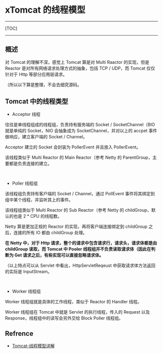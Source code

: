 # xTomcat 的线程模型

---

[TOC]

---

## 概述

对 Tomcat 的理解不深，感觉上 Tomcat 算是对 Multi Raactor 的实现，但是 Reactor 是对所有网络请求处理方式的抽象，包括 TCP / UDP，而 Tomcat 仅仅针对于 Http 等部分应用层请求。

（所以以下算是整理，不会去细究源码。



## Tomcat 中的线程类型

- Acceptor 线程

往往是单线程组成的线程组，负责持有服务端的 Socket / SocketChannel（BIO 就是单纯的 Socket，NIO 会抽象成为 SocketChannel，并对以上的 accpet 事件做响应，建立客户端的 Socket / Channel。

Acceptor 建立的 Socket 会封装为 PollerEvent 并且放入 PollerEvent。

该线程类似于 Multi Reactor 的 Main Reactor（参考 Netty 的 ParentGroup，主要都是负责连接的建立。

<br>

- Poller 线程组

该线程组负责持有客户端的 Socket / Channel，通过 PollEvent 事件将其绑定到组中某个线程，并监听其上的事件。

该线程组类似于 Multi Reactor 的 Sub Reactor（参考 Netty 的 childGroup，默认的也是 2 * CPU 的线程数。

Netty 算是更加正规的 Reactor 的实现，再将客户端连接绑定到 childGroup 之后，连接的所有 IO 都由 childGroup 处理。

**在 Netty 中，对于 Http 请求，整个的请求中包含请求行，请求头，请求体都是由 childGroup 读取，而 Tomcat 中 Pooler 线程组并不负责读取请求体（因此在判断为 Get 请求之后，有些实现可以直接忽略请求体。**

（以上特点可以从 Servlet 中看出，HttpServletReqeust 中获取请求体方法返回的实际是 InputStream。

<br>

- Worker 线程组

Worker 线程组就是具体的工作线程，类似于 Reactor 的 Handler 线程。

Worker 线程组在 Tomcat 中就是 Servlet 的执行线程，传入的 Request 以及 Response，线程组中的读写会另外交给 Block Poller 线程组。







## Refrence

- [Tomcat-线程模型详解](https://zzcoder.cn/2020/08/30/Tomcat-%E7%BA%BF%E7%A8%8B%E6%A8%A1%E5%9E%8B%E8%AF%A6%E8%A7%A3/)